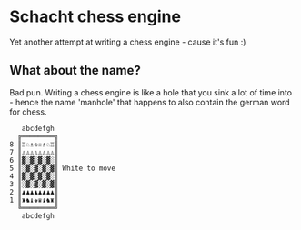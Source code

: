 # Schacht chess engine
Yet another attempt at writing a chess engine - cause it's fun :) 

## What about the name?
Bad pun. Writing a chess engine is like a hole that you sink a lot of time into - hence the name 'manhole' that happens to also contain the german word for chess.


```console
   abcdefgh  
  ╔════════╗  
8 ║♖♘♗♔♕♗♘♖║  
7 ║♙♙♙♙♙♙♙♙║  
6 ║▓░▓░▓░▓░║  
5 ║░▓░▓░▓░▓║ White to move  
4 ║▓░▓░▓░▓░║  
3 ║░▓░▓░▓░▓║  
2 ║♟♟♟♟♟♟♟♟║  
1 ║♜♞♝♚♛♝♞♜║  
  ╚════════╝  
   abcdefgh  

```